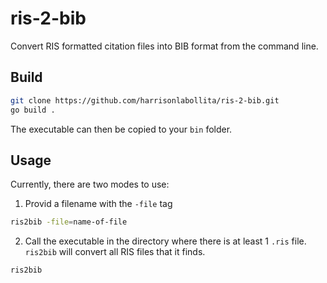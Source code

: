 # ris-2-bib

Convert RIS formatted citation files into BIB format from the command line.

## Build

```bash
git clone https://github.com/harrisonlabollita/ris-2-bib.git
go build .
```
The executable can then be copied to your ``bin`` folder.

## Usage
Currently, there are two modes to use:

1. Provid a filename with the ``-file`` tag
```bash
ris2bib -file=name-of-file
```
2. Call the executable in the directory where there is at least 1 ``.ris`` file. ``ris2bib`` will convert all RIS files that it finds.
```bash
ris2bib
```
